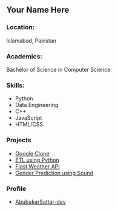 ## Your Name Here

### Location:
Islamabad, Pakistan

### Academics:
Bachelor of Science in Computer Science.

### Skills:
- Python
- Data Engineering
- C++
- JavaScript
- HTML/CSS

### Projects
- [Google Clone](github.com/AbubakarSattar-dev/GoogleClone)
- [ETL using Python](github.com/AbubakarSattar-dev/Python-Project-for-Data-Engineering---Extract-Transform-Load)
- [Flast Weather API](github.com/AbubakarSattar-dev/Flask_Weather_API)
- [Gender Prediction using Sound](github.com/AbubakarSattar-dev/Gender-Prediction-using-Sound)

### Profile
- [AbubakarSattar-dev](https://github.com/AbubakarSattar-dev)
